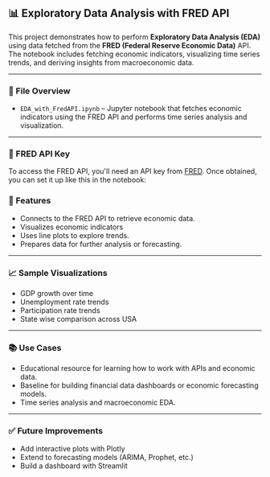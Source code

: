 
## 📊 Exploratory Data Analysis with FRED API

This project demonstrates how to perform **Exploratory Data Analysis (EDA)** using data fetched from the **FRED (Federal Reserve Economic Data)** API. The notebook includes fetching economic indicators, visualizing time series trends, and deriving insights from macroeconomic data.

---

### 📁 File Overview

- `EDA_with_FredAPI.ipynb` – Jupyter notebook that fetches economic indicators using the FRED API and performs time series analysis and visualization.

---

### 🔑 FRED API Key

To access the FRED API, you'll need an API key from [FRED](https://fred.stlouisfed.org/). Once obtained, you can set it up like this in the notebook:

### 📌 Features

- Connects to the FRED API to retrieve economic data.
- Visualizes economic indicators
- Uses line plots to explore trends.
- Prepares data for further analysis or forecasting.

---

### 📈 Sample Visualizations

- GDP growth over time
- Unemployment rate trends
- Participation rate trends
- State wise comparison across USA

---

### 📚 Use Cases

- Educational resource for learning how to work with APIs and economic data.
- Baseline for building financial data dashboards or economic forecasting models.
- Time series analysis and macroeconomic EDA.

---

### ✅ Future Improvements

- Add interactive plots with Plotly
- Extend to forecasting models (ARIMA, Prophet, etc.)
- Build a dashboard with Streamlit


